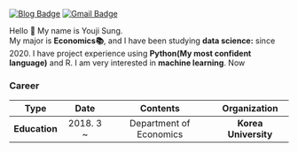 

</div>

[![Blog Badge](http://img.shields.io/badge/-TobigsTeam-black?style=flat-square&logo=github&link=https://github.com/Tobigs-team)](https://github.com/Tobigs-team) 
[![Gmail Badge](https://img.shields.io/badge/-Gmail-d14836?style=flat-square&logo=Gmail&logoColor=white&link=mailto:chloesung@Korea.ac.kr)](mailto:chloesung@korea.ac.kr)

</div>


Hello 👋 My name is Youji Sung.  
My major is **Economics📚**, and I have been studying **data science:** since 2020. I have project experience using **Python(My most confident language)** and R. I am very interested in **machine learning**.
Now

### Career

| **Type** | **Date** | **Contents** | **Organization** |
|:--------:|:--------:|:--------:|:--------:|
| **Education** | 2018. 3 ~ | Department of Economics| **Korea University** |
